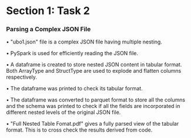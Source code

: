 
# Section 1: Task 2

### Parsing a Complex JSON File


• "ubo1.json" file is a complex JSON file having multiple nesting.

• PySpark is used for efficiently reading the JSON file.

• A dataframe is created to store nested JSON content in tabular format. Both ArrayType and StructType are used to explode and flatten columns respectively. 

• The dataframe was printed to check its tabular format. 

• The dataframe was converted to parquet format to store all the columns and the schema was printed to check if all the fields are incorporated in different nested levels of the original JSON file.

• "Full Nested Table Fomat.pdf" gives a fully parsed view of the tabular format. This is to cross check the results derived from code.
